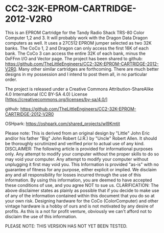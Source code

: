 # CC2-32K-EPROM-CARTRIDGE-2012-V2R0
This is an EPROM Cartridge for the Tandy Radio Shack TRS-80 Color Computer 1,2 and 3. It will probably work with the Dragon Data Dragon computers as well. It uses a 27C512 EPROM jumper selected as two 32K banks. The CoCo 1, 2 and Dragon can only access the first 16K of each bank. The CoCo 3 can access the entire 32K of each bank, minus the 0xFFnn I/O and Vector page. The project has been shared to github: https://github.com/TheLittleEngineers/CC2-32K-EPROM-CARTRIDGE-2012-V2R0. Many other similar cartridges are forthcoming. There are much better designs in my possession and I intend to post them all, in no particular order.

The project is released under a Creative Commons Attribution-ShareAlike 4.0 International (CC BY-SA 4.0) License [https://creativecommons.org/licenses/by-sa/4.0/]

github: https://github.com/TheLittleEngineers/CC2-32K-EPROM-CARTRIDGE-2012-V2R0

OSHpark: https://oshpark.com/shared_projects/wl9Kmtit


Please note: This is derived from an original design by "Little" John Eric and/or his father "Big" John Robert (J.R.) by "Uncle" Robert Allen. It should be thoroughly scrutinized and verified prior to actual use of any kind. DISCLAIMER: The following article is provided for informational purposes only. Any attempt to modify your computer without the proper skills to do so may void your computer. Any attempt to modify your computer without unplugging it first may void you. This Information is provided "as-is" with no guarantee of fitness for any purpose, either explicit or implied. We disclaim any and all responsibility for losses incurred through the use of this information. By using this information, you are deemed to have accepted these conditions of use, and you agree NOT to sue us. CLARIFICATION: The above disclaimer states as plainly as possible that if you decide to make use of any of the information contained within this document that you do so at your own risk. Designing hardware for the CoCo (ColorComputer) and other vintage hardware is a hobby of ours and is not motivated by any desire of profits. As this is a not for profit venture, obviously we can't afford not to disclaim the use of this information.

 PLEASE NOTE: THIS VERSION HAS NOT YET BEEN TESTED. 

